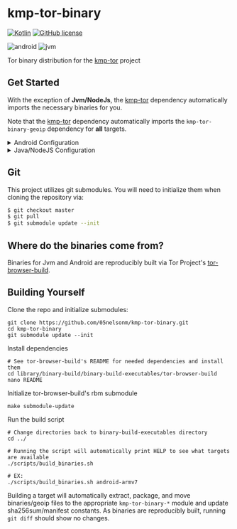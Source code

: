 # kmp-tor-binary
[![Kotlin](https://img.shields.io/badge/kotlin-1.6.21-blue.svg?logo=kotlin)](http://kotlinlang.org)
[![GitHub license](https://img.shields.io/badge/license-Apache%20License%202.0-blue.svg?style=flat)](https://www.apache.org/licenses/LICENSE-2.0)  

![android](https://camo.githubusercontent.com/b1d9ad56ab51c4ad1417e9a5ad2a8fe63bcc4755e584ec7defef83755c23f923/687474703a2f2f696d672e736869656c64732e696f2f62616467652f706c6174666f726d2d616e64726f69642d3645444238442e7376673f7374796c653d666c6174)
![jvm](https://camo.githubusercontent.com/700f5dcd442fd835875568c038ae5cd53518c80ae5a0cf12c7c5cf4743b5225b/687474703a2f2f696d672e736869656c64732e696f2f62616467652f706c6174666f726d2d6a766d2d4442343133442e7376673f7374796c653d666c6174)  

Tor binary distribution for the [kmp-tor](https://github.com/05nelsonm/kmp-tor) project  

## Get Started

With the exception of **Jvm/NodeJs**, the [kmp-tor](https://github.com/05nelsonm/kmp-tor) 
dependency automatically imports the necessary binaries for you.  

Note that the [kmp-tor](https://github.com/05nelsonm/kmp-tor) dependency automatically 
imports the `kmp-tor-binary-geoip` dependency for **all** targets.  

<details>
    <summary>Android Configuration</summary>

Android requires some configuration so binaries will be appropriately extracted to your 
app's `nativeLibraryDir` upon application installation.  

Ensure JavaVersion is greater than or equal to 11
```kotlin
// build.gradle.kts
android {

    // ...

    compileOptions {
        sourceCompatibility = JavaVersion.VERSION_11
        targetCompatibility = JavaVersion.VERSION_11
    }

    kotlinOptions {
        jvmTarget = JavaVersion.VERSION_11.toString()
    }
}
```

Enable legacy packaging for JniLibs
```kotlin
// build.gradle.kts
android {
    packagingOptions {
        jniLibs.useLegacyPackaging = true
    }
}
```

Add to your `AndroidManifest.xml`, within the `application` tag:
```
android:extractNativeLibs="true"
```

If you are publishing your application to Google Play using app bundling, add the following
to your project's `gradle.properties` file:
```groovy
android.bundle.enableUncompressedNativeLibs=false
```

You can also see, prior to pushing your release to Google Play, if the bundled apk extracts
binaries appropriately by using the [bundletool](https://github.com/google/bundletool) to
verify.

Configure splits for each architecture by adding the following to your application module's
`android` block:
```kotlin
// build.gradle.kts
android {
    // ...

    splits {

        // Configures multiple APKs based on ABI. This helps keep the size
        // down, since PT binaries can be large.
        abi {

            // Enables building multiple APKs per ABI.
            isEnable = true

            // By default all ABIs are included, so use reset() and include to specify
            // that we only want APKs for x86 and x86_64, armeabi-v7a, and arm64-v8a.

            // Resets the list of ABIs that Gradle should create APKs for to none.
            reset()

            // Specifies a list of ABIs that Gradle should create APKs for.
            include("x86", "armeabi-v7a", "arm64-v8a", "x86_64")

            // Specify whether or not you wish to also generate a universal APK that
            // includes _all_ ABIs.
            isUniversalApk = true
        }
    }
}
```

</details>

<details>
    <summary>Java/NodeJS Configuration</summary>

Binaries for Java/NodeJS are **not** automatically imported with the 
[kmp-tor](https://github.com/05nelsonm/kmp-tor) dependency. You will need 
to explicitly add the platform specific dependencies you wish to support, for example:

```kotlin
// build.gradle.kts
dependencies {
    val vTor = "0.4.7.8"
    val vKmpTor = "1.0.0" // <-- see kmp-tor repo for latest versions
    implementation("io.matthewnelson.kotlin-components:kmp-tor:$vTor+$vKmpTor")

    // Linux x86_64
    implementation("io.matthewnelson.kotlin-components:kmp-tor-binary-linuxx64:$vTor")
    // Linux i686
    implementation("io.matthewnelson.kotlin-components:kmp-tor-binary-linuxx86:$vTor")
    // MacOS x86_64
    implementation("io.matthewnelson.kotlin-components:kmp-tor-binary-macosx64:$vTor")
    // Windows x86_64
    implementation("io.matthewnelson.kotlin-components:kmp-tor-binary-mingwx64:$vTor")
    // Windows i686
    implementation("io.matthewnelson.kotlin-components:kmp-tor-binary-mingwx86:$vTor")
}
```

</details>

## Git

This project utilizes git submodules. You will need to initialize them when 
cloning the repository via:

```bash
$ git checkout master
$ git pull
$ git submodule update --init
```

## Where do the binaries come from?

Binaries for Jvm and Android are reproducibly built via Tor Project's <a href="https://gitweb.torproject.org/builders/tor-browser-build.git/" target="_blank">tor-browser-build</a>.

## Building Yourself

Clone the repo and initialize submodules:
```
git clone https://github.com/05nelsonm/kmp-tor-binary.git
cd kmp-tor-binary
git submodule update --init
```

Install dependencies
```
# See tor-browser-build's README for needed dependencies and install them
cd library/binary-build/binary-build-executables/tor-browser-build
nano README
```

Initialize tor-browser-build's rbm submodule
```
make submodule-update
```

Run the build script
```
# Change directories back to binary-build-executables directory
cd ../

# Running the script will automatically print HELP to see what targets are available
./scripts/build_binaries.sh

# EX:
./scripts/build_binaries.sh android-armv7
```

Building a target will automatically extract, package, and move binaries/geoip files 
to the appropriate `kmp-tor-binary-*` module and update sha256sum/manifest constants. 
As binaries are reproducibly built, running `git diff` should show no changes.
